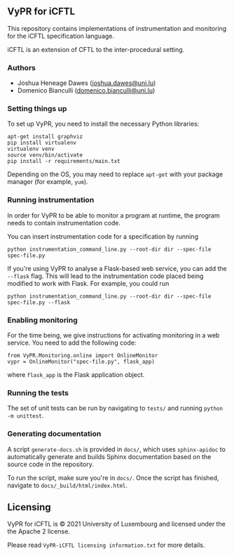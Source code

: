 
## VyPR for iCFTL

This repository contains implementations of instrumentation and monitoring for the iCFTL specification language.

iCFTL is an extension of CFTL to the inter-procedural setting.

### Authors

* Joshua Heneage Dawes (joshua.dawes@uni.lu)
* Domenico Bianculli (domenico.bianculli@uni.lu)


### Setting things up

To set up VyPR, you need to install the necessary Python libraries:
```
apt-get install graphviz
pip install virtualenv
virtualenv venv
source venv/bin/activate
pip install -r requirements/main.txt
```
Depending on the OS, you may need to replace `apt-get` with your package manager (for example, `yum`).

### Running instrumentation

In order for VyPR to be able to monitor a program at runtime, the program needs to contain instrumentation code.

You can insert instrumentation code for a specification by running
```
python instrumentation_command_line.py --root-dir dir --spec-file spec-file.py
```
If you're using VyPR to analyse a Flask-based web service, you can add the `--flask` flag.  This will lead to the instrumentation code placed being modified to work with Flask.  For example, you could run
```
python instrumentation_command_line.py --root-dir dir --spec-file spec-file.py --flask
```

### Enabling monitoring

For the time being, we give instructions for activating monitoring in a web service.  You need to add the following code:
```
from VyPR.Monitoring.online import OnlineMonitor
vypr = OnlineMonitor("spec-file.py", flask_app)
```
where `flask_app` is the Flask application object.

### Running the tests

The set of unit tests can be run by navigating to `tests/` and running `python -m unittest`.

### Generating documentation

A script `generate-docs.sh` is provided in `docs/`, which uses `sphinx-apidoc` to automatically generate and builds Sphinx documentation based on the source code in the repository.

To run the script, make sure you're in `docs/`.  Once the script has finished, navigate to `docs/_build/html/index.html`.

## Licensing

VyPR for iCFTL is © 2021 University of Luxembourg and licensed under the the Apache 2 license.

Please read `VyPR-iCFTL licensing information.txt` for more details.
